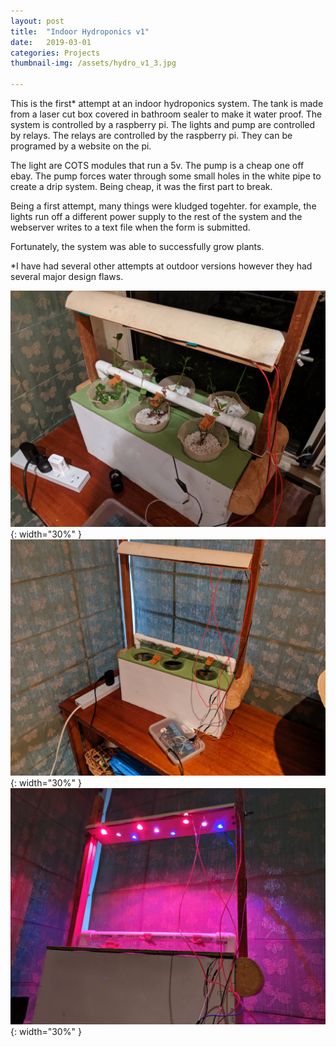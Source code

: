 ```yaml
---
layout: post
title:  "Indoor Hydroponics v1"
date:   2019-03-01
categories: Projects
thumbnail-img: /assets/hydro_v1_3.jpg

---
```



This is the first* attempt at an indoor hydroponics system. The tank is made from a laser cut box covered in bathroom sealer to make it water proof. The system is controlled by a raspberry pi. The lights and pump are controlled by relays. The relays are controlled by the raspberry pi. They can be programed by a website on the pi.

The light are COTS modules that run a 5v. The pump is a cheap one off ebay. The pump forces water through some small holes in the white pipe to create a drip system. Being cheap, it was the first part to break.

Being a first attempt, many things were kludged togehter. for example, the lights run off a different power supply to the rest of the system and the webserver writes to a text file when the form is submitted.

Fortunately, the system was able to successfully grow plants.

*I have had several other attempts at outdoor versions however they had several major design flaws.

![Hydro v1 1](/assets/hydro_v1_1.jpg){: width="30%" } 
![Hydro v1 2](/assets/hydro_v1_2.jpg){: width="30%" } 
![Hydro v1 3](/assets/hydro_v1_3.jpg){: width="30%" }
